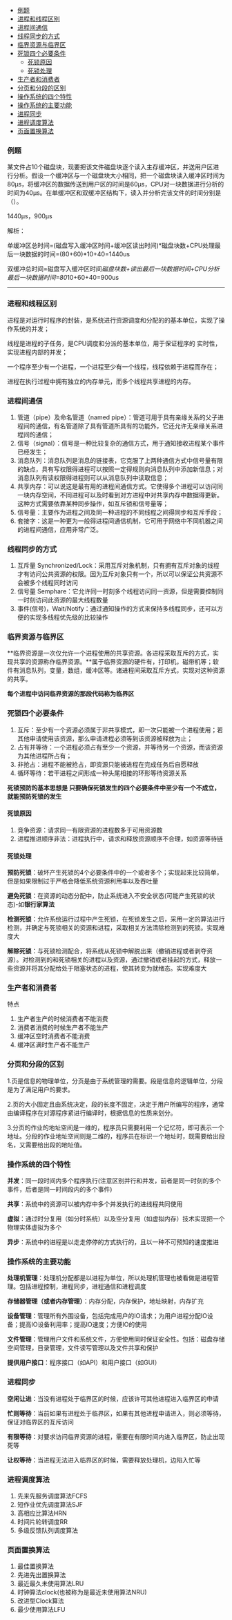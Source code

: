 <!-- TOC -->

- [例题](#例题)
- [进程和线程区别](#进程和线程区别)
- [进程间通信](#进程间通信)
- [线程同步的方式](#线程同步的方式)
- [临界资源与临界区](#临界资源与临界区)
- [死锁四个必要条件](#死锁四个必要条件)
    - [死锁原因](#死锁原因)
    - [死锁处理](#死锁处理)
- [生产者和消费者](#生产者和消费者)
- [分页和分段的区别](#分页和分段的区别)
- [操作系统的四个特性](#操作系统的四个特性)
- [操作系统的主要功能](#操作系统的主要功能)
- [进程同步](#进程同步)
- [进程调度算法](#进程调度算法)
- [页面置换算法](#页面置换算法)

<!-- /TOC -->



### 例题

某文件占10个磁盘块，现要把该文件磁盘块逐个读入主存缓冲区，并送用户区进行分析。假设一个缓冲区与一个磁盘块大小相同，把一个磁盘块读入缓冲区时间为80μs，将缓冲区的数据传送到用户区的时间是60μs，CPU对一块数据进行分析的时间为40μs。在单缓冲区和双缓冲区结构下，读入并分析完该文件的时间分别是（）。

1440μs，900μs

 

解析： 

单缓冲区总时间=(磁盘写入缓冲区时间+缓冲区读出时间)*磁盘块数+CPU处理最后一块数据的时间=(80+60)*10+40=1440us

 

双缓冲总时间=磁盘写入缓冲区时间*磁盘块数+读出最后一块数据时间+CPU分析最后一块数据时间=80*10+60+40=900us

------



### 进程和线程区别

进程是对运行时程序的封装，是系统进行资源调度和分配的的基本单位，实现了操作系统的并发；

线程是进程的子任务，是CPU调度和分派的基本单位，用于保证程序的 实时性，实现进程内部的并发；

一个程序至少有一个进程，一个进程至少有一个线程，线程依赖于进程而存在；

进程在执行过程中拥有独立的内存单元，而多个线程共享进程的内存。



### 进程间通信

1. 管道（pipe）及命名管道（named pipe）：管道可用于具有亲缘关系的父子进程间的通信，有名管道除了具有管道所具有的功能外，它还允许无亲缘关系进程间的通信；
2. 信号（signal）：信号是一种比较复杂的通信方式，用于通知接收进程某个事件已经发生；
3. 消息队列：消息队列是消息的链接表，它克服了上两种通信方式中信号量有限的缺点，具有写权限得进程可以按照一定得规则向消息队列中添加新信息；对消息队列有读权限得进程则可以从消息队列中读取信息；
4. 共享内存：可以说这是最有用的进程间通信方式。它使得多个进程可以访问同一块内存空间，不同进程可以及时看到对方进程中对共享内存中数据得更新。这种方式需要依靠某种同步操作，如互斥锁和信号量等；
5. 信号量：主要作为进程之间及同一种进程的不同线程之间得同步和互斥手段；
6. 套接字：这是一种更为一般得进程间通信机制，它可用于网络中不同机器之间的进程间通信，应用非常广泛。



### 线程同步的方式

1.  互斥量 Synchronized/Lock：采用互斥对象机制，只有拥有互斥对象的线程才有访问公共资源的权限。因为互斥对象只有一个，所以可以保证公共资源不会被多个线程同时访问
2.  信号量 Semphare：它允许同一时刻多个线程访问同一资源，但是需要控制同一时刻访问此资源的最大线程数量
3.  事件(信号)，Wait/Notify：通过通知操作的方式来保持多线程同步，还可以方便的实现多线程优先级的比较操作



### 临界资源与临界区

**临界资源是一次仅允许一个进程使用的共享资源。各进程采取互斥的方式，实现共享的资源称作临界资源。**属于临界资源的硬件有，打印机，磁带机等；软件有消息队列，变量，数组，缓冲区等。诸进程间采取互斥方式，实现对这种资源的共享。

**每个进程中访问临界资源的那段代码称为临界区**



### 死锁四个必要条件

1. 互斥：至少有一个资源必须属于非共享模式，即一次只能被一个进程使用；若其他申请使用该资源，那么申请进程必须等到该资源被释放为止；
2. 占有并等待：一个进程必须占有至少一个资源，并等待另一个资源，而该资源为其他进程所占有；
3. 非抢占：进程不能被抢占，即资源只能被进程在完成任务后自愿释放
4. 循环等待：若干进程之间形成一种头尾相接的环形等待资源关系



**死锁预防的基本思想是 只要确保死锁发生的四个必要条件中至少有一个不成立，就能预防死锁的发生**



#### 死锁原因

1. 竞争资源：请求同一有限资源的进程数多于可用资源数
2. 进程推进顺序非法：进程执行中，请求和释放资源顺序不合理，如资源等待链

 

#### 死锁处理

**预防死锁**：破坏产生死锁的4个必要条件中的一个或者多个；实现起来比较简单，但是如果限制过于严格会降低系统资源利用率以及吞吐量

**避免死锁**：在资源的动态分配中，防止系统进入不安全状态(可能产生死锁的状态)-如**银行家算法**

**检测死锁**：允许系统运行过程中产生死锁，在死锁发生之后，采用一定的算法进行检测，并确定与死锁相关的资源和进程，采取相关方法清除检测到的死锁。实现难度大

**解除死锁**：与死锁检测配合，将系统从死锁中解脱出来（撤销进程或者剥夺资源）。对检测到的和死锁相关的进程以及资源，通过撤销或者挂起的方式，释放一些资源并将其分配给处于阻塞状态的进程，使其转变为就绪态。实现难度大



### 生产者和消费者

特点

1. 生产者生产的时候消费者不能消费
2. 消费者消费的时候生产者不能生产
3. 缓冲区空时消费者不能消费
4. 缓冲区满时生产者不能生产



### 分页和分段的区别

1.页是信息的物理单位，分页是由于系统管理的需要。段是信息的逻辑单位，分段是为了满足用户的要求。

2.页的大小固定且由系统决定，段的长度不固定，决定于用户所编写的程序，通常由编译程序在对源程序紧进行编译时，根据信息的性质来划分。

3.分页的作业的地址空间是一维的，程序员只需要利用一个记忆符，即可表示一个地址。分段的作业地址空间则是二维的，程序员在标识一个地址时，既需要给出段名，又需要给出段的地址值。



### 操作系统的四个特性

**并发**：同一段时间内多个程序执行(注意区别并行和并发，前者是同一时刻的多个事件，后者是同一时间段内的多个事件)

**共享**：系统中的资源可以被内存中多个并发执行的进线程共同使用

**虚拟**：通过时分复用（如分时系统）以及空分复用（如虚拟内存）技术实现把一个物理实体虚拟为多个

**异步**：系统中的进程是以走走停停的方式执行的，且以一种不可预知的速度推进



### 操作系统的主要功能

**处理机管理**：处理机分配都是以进程为单位，所以处理机管理也被看做是进程管理。包括进程控制，进程同步，进程通信和进程调度

**存储器管理（或者内存管理）**：内存分配，内存保护，地址映射，内存扩充

**设备管理**：管理所有外围设备，包括完成用户的IO请求；为用户进程分配IO设备；提高IO设备利用率；提高IO速度；方便IO的使用

**文件管理**：管理用户文件和系统文件，方便使用同时保证安全性。包括：磁盘存储空间管理，目录管理，文件读写管理以及文件共享和保护

**提供用户接口**：程序接口（如API）和用户接口（如GUI）



### 进程同步

**空闲让进**：当没有进程处于临界区的时候，应该许可其他进程进入临界区的申请

**忙则等待**：当前如果有进程处于临界区，如果有其他进程申请进入，则必须等待，保证对临界区的互斥访问

**有限等待**：对要求访问临界资源的进程，需要在有限时间内进入临界区，防止出现死等

**让权等待**：当进程无法进入临界区的时候，需要释放处理机，边陷入忙等



### 进程调度算法

1. 先来先服务调度算法FCFS
2. 短作业优先调度算法SJF
3. 高相应比算法HRN
4. 时间片轮转调度RR
5. 多级反馈队列调度算法



### 页面置换算法

1. 最佳置换算法
2. 先进先出置换算法
3. 最近最久未使用算法LRU
4. 时钟算法clock(也被称为是最近未使用算法NRU)
5. 改进型Clock算法
6. 最少使用算法LFU





















